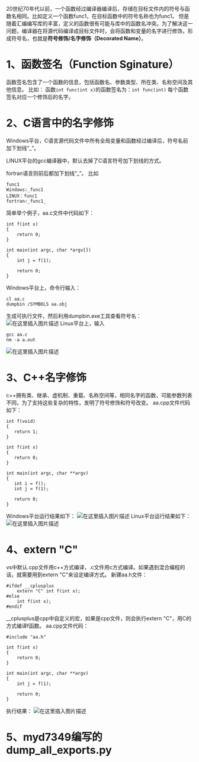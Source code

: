 20世纪70年代以前，一个函数经过编译器编译后，存储在目标文件内的符号与函数名相同。比如定义一个函数func1，在目标函数中的符号名称也为func1。
但是随着汇编编写库的丰富，定义的函数很有可能与库中的函数名冲突。为了解决这一问题，编译器在将源代码编译成目标文件时，会将函数和变量的名字进行修饰，形成符号名，也就是**符号修饰/名字修饰（Decorated Name）**。
# 1、函数签名（Function Sginature）
函数签名包含了一个函数的信息，包括函数名、参数类型、所在类、名称空间及其他信息。
比如：
函数```int func(int x)```的函数签名为：```int func(int)```
每个函数签名对应一个修饰后的名字。
# 2、C语言中的名字修饰
Windows平台，C语言源代码文件中所有全局变量和函数经过编译后，符号名前加下划线“_”。

LINUX平台的gcc编译器中，默认去掉了C语言符号加下划线的方式。

fortran语言则前后都加下划线“_”。
比如
```
func1
Windows:_func1
LINUX：func1
fortran:_func1_
```
简单举个例子，aa.c文件中代码如下：
```
int f(int x)
{
	return 0;
}

int main(int argc, char *argv[])
{
	int j = f(1);
	
	return 0;
}
```
Windows平台上，命令行输入：
```
cl aa.c
dumpbin /SYMBOLS aa.obj
```
生成可执行文件，然后利用dumpbin.exe工具查看符号名：
![在这里插入图片描述](https://img-blog.csdnimg.cn/a0d140d7b03444079d9d2e35b3158335.png)
Linux平台上，输入
```
gcc aa.c
nm -a a.out
```
![在这里插入图片描述](https://img-blog.csdnimg.cn/012a27ec1dea4a3a8b21e031ccc6e260.png)
# 3、C++名字修饰
c++拥有类、继承、虚机制、重载、名称空间等，相同名字的函数，可能参数列表不同，为了支持这些复杂的特性，发明了符号修饰和符号改变。
 aa.cpp文件代码如下：
 ```
 int f(void)
{
	return 1;
}

 int f(int x)
{
	return 0;
}

int main(int argc, char **argv)
{
	int i = f();
	int j = f(1);
	
	return 0;
}
```
Windows平台运行结果如下：
![在这里插入图片描述](https://img-blog.csdnimg.cn/11e0f04972054658bf134f274553e66f.png)
Linux平台运行结果如下：
![在这里插入图片描述](https://img-blog.csdnimg.cn/ea2f6a89acc4491d80b835252e5d1a0c.png)
# 4、extern "C"
vs中默认.cpp文件用c++方式编译，.c文件用c方式编译。如果遇到混合编程的话，就需要用到extern "C"来设定编译方式。
新建aa.h文件：
```
#ifdef __cplusplus
	extern "C" int f(int x);
#else
	int f(int x);
#endif
```
__cplusplus是cpp中自定义的宏，如果是cpp文件，则会执行extern "C"，用C的方式编译f函数。
aa.cpp文件代码：
```
#include "aa.h"

int f(int x)
{
	return 0;
}

int main(int argc, char **argv)
{
	int j = f(1);
	
	return 0;
}
```
执行结果：
![在这里插入图片描述](https://img-blog.csdnimg.cn/447e6f618a8c4643b4906619c1900ea2.png)
# 5、myd7349编写的dump_all_exports.py